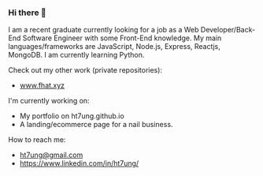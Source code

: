 ### Hi there 👋

I am a recent graduate currently looking for a job as a Web Developer/Back-End Software Engineer with some Front-End knowledge. My main languages/frameworks are JavaScript, Node.js, Express, Reactjs, MongoDB. I am currently learning Python.

Check out my other work (private repositories):
  - www.fhat.xyz
 
I'm currently working on:
  - My portfolio on ht7ung.github.io
  - A landing/ecommerce page for a nail business.
 
How to reach me:
  - ht7ung@gmail.com
  - https://www.linkedin.com/in/ht7ung/

  

<!--
**HT7UNG/HT7UNG** is a ✨ _special_ ✨ repository because its `README.md` (this file) appears on your GitHub profile.

Here are some ideas to get you started:

- 🔭 I’m currently working on ...
- 🌱 I’m currently learning ...
- 👯 I’m looking to collaborate on ...
- 🤔 I’m looking for help with ...
- 💬 Ask me about ...
- 📫 How to reach me: ...
- 😄 Pronouns: ...
- ⚡ Fun fact: ...
-->
